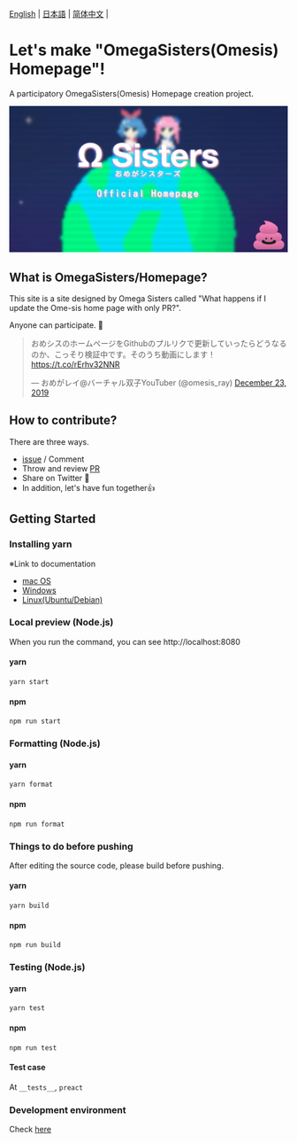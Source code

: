 [English](README.en.md) | [日本語](README.md) | [简体中文](README.zh_hans.md) |

# Let's make "OmegaSisters(Omesis) Homepage"!

A participatory OmegaSisters(Omesis) Homepage creation project.

![](assets/images/ogp.png)

## What is OmegaSisters/Homepage?

This site is a site designed by Omega Sisters called "What happens if I update the Ome-sis home page with only PR?".

Anyone can participate. 👏

<blockquote class="twitter-tweet"><p lang="ja" dir="ltr">おめシスのホームページをGithubのプルリクで更新していったらどうなるのか、こっそり検証中です。そのうち動画にします！<a href="https://t.co/rErhv32NNR">https://t.co/rErhv32NNR</a></p>&mdash; おめがレイ@バーチャル双子YouTuber (@omesis_ray) <a href="https://twitter.com/omesis_ray/status/1209057136992387072?ref_src=twsrc%5Etfw">December 23, 2019</a></blockquote>

## How to contribute?

There are three ways.

- [issue](https://github.com/omegasisters/homepage/issues) / Comment
- Throw and review [PR](https://github.com/omegasisters/homepage/pulls)
- Share on Twitter 🎉
- In addition, let's have fun together👍

## Getting Started

### Installing yarn

※Link to documentation

- [mac OS](https://yarnpkg.com/lang/ja/docs/install/#mac-stable)
- [Windows](https://yarnpkg.com/lang/ja/docs/install/#windows-stable)
- [Linux(Ubuntu/Debian)](https://yarnpkg.com/lang/ja/docs/install/#debian-stable)

### Local preview (Node.js)

When you run the command, you can see http://localhost:8080

#### yarn

```
yarn start
```

#### npm

```
npm run start
```

### Formatting (Node.js)

#### yarn

```
yarn format
```

#### npm

```
npm run format
```

### Things to do before pushing

After editing the source code, please build before pushing.

#### yarn

```
yarn build
```

#### npm

```
npm run build
```

### Testing (Node.js)

#### yarn

```
yarn test
```

#### npm

```
npm run test
```

#### Test case

At `__tests__`, `preact`

### Development environment

Check [here](./documents/environment/README.md)

